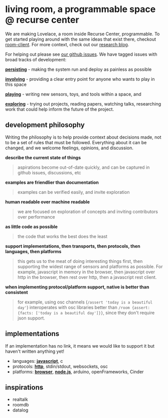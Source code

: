 # living room, a programmable space @ recurse center

We are making Lovelace, a room inside Recurse Center, programmable. To get started playing around with the same ideas that exist there, checkout [room-client](https://github.com/jedahan/room-client). For more context, check out our [research blog](https://livingroomresearch.tumblr.com/).

For helping out please see [our github issues](https://github.com/jedahan/research/issues). We have tagged issues with broad tracks of development:

**[persisting][]** - making the system run and deploy as painless as possible

**[involving][]** - providing a clear entry point for anyone who wants to play in this space

**[playing][]** - writing new sensors, toys, and tools within a space, and

**[exploring][]** - trying out projects, reading papers, watching talks, researching work that could help inform the future of the project.

## development philosophy

Writing the philosophy is to help provide context about decisions made, not to be a set of rules that must be followed. Everything about it can be changed, and we welcome feelings, opinions, and discussion.

**describe the current state of things**

> aspirations become out-of-date quickly, and can be captured in github issues, discussions, etc

**examples are friendlier than documentation**

> examples can be verified easily, and invite exploration

**human readable over machine readable**

> we are focused on exploration of concepts and inviting contributors over performance

**as little code as possible**

> the code that works the best does the least

**support implementations, then transports, then protocols, then languages, then platforms**

> this gets us to the meat of doing interesting things first, then supporting the widest range of sensors and platforms as possible. For example, javascript in memory in the browser, then javascript over http in the browser, then rest over http, then a javascript rest client.

**when implementing protocol/platform support, native is better than consistent**
> for example, using osc channels (`/assert 'today is a beautiful day'`) interoperates with osc libraries better than `/room {assert: {facts: ['today is a beautiful day']}}`, since they don't require json support.

## implementations

If an implementation has no link, it means we would like to support it but haven't written anything yet!

* languages: **[javascript](https://github.com/jedahan/roomjs)**, c
* protocols: **[http](https://github.com/jedahan/room-http)**, stdin/stdout, websockets, osc
* platforms: **[browser](https://github.com/modernserf/rumor-visualizer)**, **[node.js](https://github.com/jedahan/roomjs)**, arduino, openFrameworks, Cinder


## inspirations

- realtalk
- roomdb
- datalog


[involving]: https://github.com/jedahan/research/issues?q=is%3Aopen+is%3Aissue+label%3Ainvolving/
[persisting]: https://github.com/jedahan/research/issues?q=is%3Aopen+is%3Aissue+label%3Apersisting/
[playing]: https://github.com/jedahan/research/issues?q=is%3Aopen+is%3Aissue+label%3Aplaying/
[exploring]: https://github.com/jedahan/research/issues?q=is%3Aopen+is%3Aissue+label%3Aexploring/
